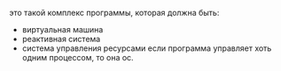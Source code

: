 это такой комплекс программы, которая должна быть:
- виртуальная машина
- реактивная система
- система управления ресурсами
если программа управляет хоть одним процессом, то она ос. 